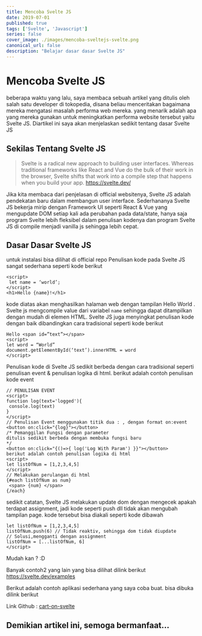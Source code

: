 ```yaml
---
title: Mencoba Svelte JS
date: 2019-07-01
published: true
tags: ['Svelte', 'Javascript']
series: false
cover_image: ./images/mencoba-sveltejs-svelte.png
canonical_url: false
description: "Belajar dasar dasar Svelte JS"
---
```

# Mencoba Svelte JS

beberapa waktu yang lalu, saya membaca sebuah artikel yang ditulis oleh salah satu developer di tokopedia, disana beliau menceritakan bagaimana mereka mengatasi masalah performa web mereka. yang menarik adalah apa yang mereka gunakan untuk meningkatkan performa website tersebut yaitu Svelte JS. Diartikel ini saya akan menjelaskan sedikit tentang dasar Svelte JS

## Sekilas Tentang Svelte JS
> Svelte is a radical new approach to building user interfaces. Whereas traditional frameworks like React and Vue do the bulk of their work in the browser, Svelte shifts that work into a compile step that happens when you build your app. https://svelte.dev/

Jika kita membaca dari penjelasan di official websitenya, Svelte JS adalah pendekatan baru dalam membangun user interface. Sederhananya Svelte JS bekerja mirip dengan Framework UI seperti React & Vue yang mengupdate DOM setiap kali ada perubahan pada data/state, hanya saja program Svelte lebih fleksibel dalam penulisan kodenya dan program Svelte JS di compile menjadi vanilla js sehingga lebih cepat.

## Dasar Dasar Svelte JS
untuk instalasi bisa dilihat di official repo
Penulisan kode pada Svelte JS sangat sederhana seperti kode berikut

````
<script>
 let name = ‘world’;
</script>
<h1>Hello {name}!</h1>
````

kode diatas akan menghasilkan halaman web dengan tampilan Hello World . Svelte js mengcompile value dari variabel `name` sehingga dapat ditampilkan dengan mudah di elemen HTML. Svelte JS juga menyingkat penulisan kode dengan baik dibandingkan cara tradisional seperti kode berikut

````
Hello <span id=”text”></span>
<script>
let word = “World”
document.getElementById(‘text’).innerHTML = word
</script>
````

Penulisan kode di Svelte JS sedikit berbeda dengan cara tradisional seperti penulisan event & penulisan logika di html. berikut adalah contoh penulisan kode event


````
// PENULISAN EVENT
<script>
function log(text='logged'){
 console.log(text)
}
</script>
// Penulisan Event menggunakan titik dua : , dengan format on:event
<button on:click="{log}"></button>
/* Pemanggilan Fungsi dengan parameter 
ditulis sedikit berbeda dengan membuka fungsi baru
*/  
<button on:click="{()=>{ log('Log With Param') }}"></button>
berikut adalah contoh penulisan logika di html
<script>
let listOfNum = [1,2,3,4,5]
</script>
// Melakukan perulangan di html
{#each listOfNum as num}
 <span> {num} </span>
{/each}
````

sedikit catatan, Svelte JS melakukan update dom dengan mengecek apakah terdapat assignment, jadi kode seperti push dll tidak akan mengubah tampilan page. kode tersebut bisa diakali seperti kode dibawah
````<script>
let listOfNum = [1,2,3,4,5]
listOfNum.push(6) // Tidak reaktiv, sehingga dom tidak diupdate
// Solusi,mengganti dengan assignment
listOfNum = [...listOfNum, 6]
</script>
````
Mudah kan ? :D

Banyak contoh2 yang lain yang bisa dilihat dilink berikut https://svelte.dev/examples

Berikut adalah contoh aplikasi sederhana yang saya coba buat. bisa dibuka dilink berikut 

Link Github : [cart-on-svelte](https://github.com/naufalafif/cart-on-svelte)

## Demikian artikel ini, semoga bermanfaat…

